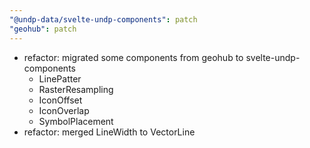 ```yaml
---
"@undp-data/svelte-undp-components": patch
"geohub": patch
---
```


- refactor: migrated some components from geohub to svelte-undp-components
  - LinePatter
  - RasterResampling
  - IconOffset
  - IconOverlap
  - SymbolPlacement
- refactor: merged LineWidth to VectorLine
